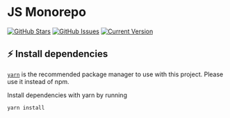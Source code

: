 JS Monorepo
============
[![GitHub Stars](https://img.shields.io/github/stars/felipecesr/monorepo.svg)](https://github.com/felipecesr/monorepo/stargazers) [![GitHub Issues](https://img.shields.io/github/issues/felipecesr/monorepo.svg)](https://github.com/felipecesr/monorepo/issues) [![Current Version](https://img.shields.io/badge/version-1.0.0-green.svg)](https://github.com/felipecesr/monorepo)

## ⚡️ Install dependencies

[`yarn`](https://yarnpkg.com/) is the recommended package manager to use with this project. Please use it instead of npm.

Install dependencies with yarn by running

```sh
yarn install
```
